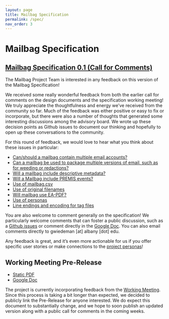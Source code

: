 ```yaml
---
layout: page
title: Mailbag Specification
permalink: /spec/
nav_order: 3
---
```


# Mailbag Specification

## [Mailbag Specification 0.1 (Call for Comments)](https://docs.google.com/document/d/1X7pOHxxzZl6PyMAJWd7bIR11rE4FlKty3J7oI6ghAKo)

The Mailbag Project Team is interested in any feedback on this version of the Mailbag Specification!

We received some really wonderful feedback from both the earlier call for comments on the design documents and the specification working meeting! We truly appreciate the thoughtfulness and energy we’ve received from the community so far. Much of the feedback was either positive or easy to fix or incorporate, but there were also a number of thoughts that generated some interesting discussions among the advisory board. We wrote up these decision points as Github issues to document our thinking and hopefully to open up these conversations to the community.

For this round of feedback, we would love to hear what you think about these issues in particular:

* [Can/should a mailbag contain multiple email accounts?](https://github.com/UAlbanyArchives/mailbag/issues/2)
* [Can a mailbag be used to package multiple versions of email, such as for weeding or redactions?](https://github.com/UAlbanyArchives/mailbag/issues/3)
* [Will a mailbag include descriptive metadata?](https://github.com/UAlbanyArchives/mailbag/issues/4)
* [Will a Mailbag include PREMIS events?](https://github.com/UAlbanyArchives/mailbag/issues/5)
* [Use of mailbag.csv](https://github.com/UAlbanyArchives/mailbag/issues/6)
* [Use of original filenames](https://github.com/UAlbanyArchives/mailbag/issues/7)
* [Will mailbag use EA-PDF?](https://github.com/UAlbanyArchives/mailbag/issues/8)
* [Use of personas](https://github.com/UAlbanyArchives/mailbag/issues/9)
* [Line endings and encoding for tag files](https://github.com/UAlbanyArchives/mailbag/issues/10)

You are also welcome to comment generally on the specification! We particularly welcome comments that can foster a public discussion, such as a [Github issues](https://github.com/UAlbanyArchives/mailbag/issues) or comment directly in the [Google Doc]((https://docs.google.com/document/d/1X7pOHxxzZl6PyMAJWd7bIR11rE4FlKty3J7oI6ghAKo)). You can also email comments directly to gwiedeman [at] albany [dot] edu.

Any feedback is great, and it’s even more actionable for us if you offer specific user stories or make connections to the [project personas](https://archives.albany.edu/mailbag/personas/)!


## Working Meeting Pre-Release

* [Static PDF](Mailbag_Specification_prerelease.pdf)
* [Google Doc](https://docs.google.com/document/d/1XHSbmHsL-VW2IJzoJVTNjVh-E3RKnUpmvrZygJ8ls0A)

The project is currently incorporating feedback from the [Working Meeting](/mailbag/cfp). Since this process is taking a bit longer than expected, we decided to publicly  link the Pre-Release for anyone interested. We do expect this document to substantially change, and we hope to soon publish an updated version along with a public call for comments in the coming weeks.